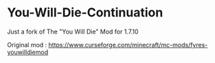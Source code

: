 # You-Will-Die-Continuation
Just a fork of The "You Will Die" Mod for 1.7.10

Original mod : https://www.curseforge.com/minecraft/mc-mods/fyres-youwilldiemod
